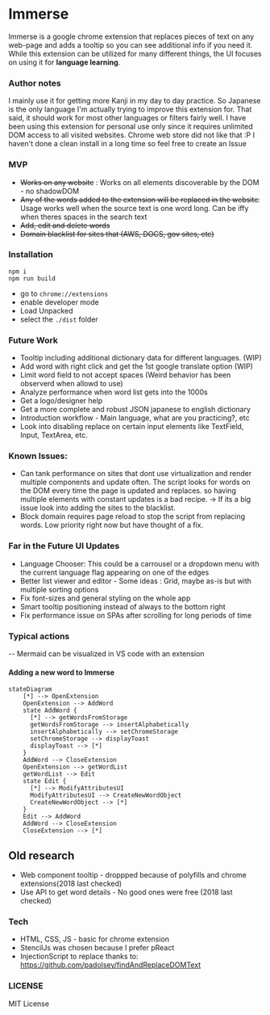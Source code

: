 # Immerse

Immerse is a google chrome extension that replaces pieces of text on any web-page and adds a tooltip so you can see additional info if you need it. While this extension can be utilized for many different things, the UI focuses on using it for **language learning**.

### Author notes

I mainly use it for getting more Kanji in my day to day practice. So Japanese is the only language I'm actually trying to improve this extension for. That said, it should work for most other languages or filters fairly well.
I have been using this extension for personal use only since it requires unlimited DOM access to all visited websites. Chrome web store did not like that :P
I haven't done a clean install in a long time so feel free to create an Issue

### MVP

- ~~Works on any website~~ : Works on all elements discoverable by the DOM - no shadowDOM
- ~~Any of the words added to the extension will be replaced in the website~~: Usage works well when the source text is one word long. Can be iffy when theres spaces in the search text
- ~~Add, edit and delete words~~
- ~~Domain blacklist for sites that (AWS, DOCS, gov sites, etc)~~

### Installation

```
npm i
npm run build
```

- go to `chrome://extensions`
- enable developer mode
- Load Unpacked
- select the `./dist` folder

### Future Work

- Tooltip including additional dictionary data for different languages. (WIP)
- Add word with right click and get the 1st google translate option (WIP)
- Limit word field to not accept spaces (Weird behavior has been observerd when allowd to use)
- Analyze performance when word list gets into the 1000s
- Get a logo/designer help
- Get a more complete and robust JSON japanese to english dictionary
- Introduction workflow - Main language, what are you practicing?, etc
- Look into disabling replace on certain input elements like TextField, Input, TextArea, etc.

### Known Issues:

- Can tank performance on sites that dont use virtualization and render multiple components and update often. The script looks for words on the DOM every time the page is updated and replaces. so having multiple elements with constant updates is a bad recipe. -> If its a big issue look into adding the sites to the blacklist.
- Block domain requires page reload to stop the script from replacing words. Low priority right now but have thought of a fix.

### Far in the Future UI Updates

- Language Chooser: This could be a carrousel or a dropdown menu with the current language flag appearing on one of the edges
- Better list viewer and editor - Some ideas : Grid, maybe as-is but with multiple sorting options
- Fix font-sizes and general styling on the whole app
- Smart tooltip positioning instead of always to the bottom right
- Fix performance issue on SPAs after scrolling for long periods of time

### Typical actions

-- Mermaid can be visualized in VS code with an extension

#### Adding a new word to Immerse

```mermaid
stateDiagram
    [*] --> OpenExtension
    OpenExtension --> AddWord
    state AddWord {
      [*] --> getWordsFromStorage
      getWordsFromStorage --> insertAlphabetically
      insertAlphabetically --> setChromeStorage
      setChromeStorage --> displayToast
      displayToast --> [*]
    }
    AddWord --> CloseExtension
    OpenExtension --> getWordList
    getWordList --> Edit
    state Edit {
      [*] --> ModifyAttributesUI
      ModifyAttributesUI --> CreateNewWordObject
      CreateNewWordObject --> [*]
    }
    Edit --> AddWord
    AddWord --> CloseExtension
    CloseExtension --> [*]
```

## Old research

- Web component tooltip - droppped because of polyfills and chrome extensions(2018 last checked)
- Use API to get word details - No good ones were free (2018 last checked)

### Tech

- HTML, CSS, JS - basic for chrome extension
- StencilJs was chosen because I prefer pReact
- InjectionScript to replace thanks to: https://github.com/padolsey/findAndReplaceDOMText

### LICENSE

MIT License
